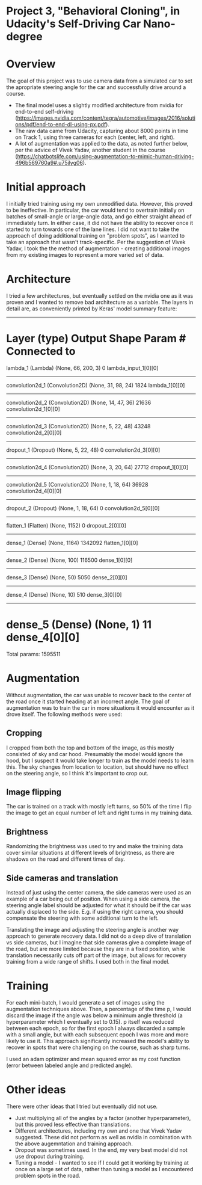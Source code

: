 # Project 3, "Behavioral Cloning", in Udacity's Self-Driving Car Nano-degree

# Overview
The goal of this project was to use camera data from a simulated car to set the apropriate steering angle for the car and successfully drive around a course.
- The final model uses a slightly modified architecture from nvidia for end-to-end self-driving (https://images.nvidia.com/content/tegra/automotive/images/2016/solutions/pdf/end-to-end-dl-using-px.pdf).
- The raw data came from Udacity, capturing about 8000 points in time on Track 1, using three cameras for each (center, left, and right).
- A lot of augmentation was applied to the data, as noted further below, per the advice of Vivek Yadav, another student in the course (https://chatbotslife.com/using-augmentation-to-mimic-human-driving-496b569760a9#.u75jlyg06).

# Initial approach
I initially tried training using my own unmodified data. However, this proved to be ineffective. In particular, the car would tend to overtrain initially on batches of small-angle or large-angle data, and go either straight ahead of immediately turn. In either case, it did not have the ability to recover once it started to turn towards one of the lane lines. I did not want to take the approach of doing additional training on "problem spots", as I wanted to take an approach that wasn't track-specific. Per the suggestion of Vivek Yadav, I took the the method of augmentation - creating additional images from my existing images to represent a more varied set of data.

# Architecture
I tried a few architectures, but eventually settled on the nvidia one as it was proven and I wanted to remove bad architecture as a variable. The layers in detail are, as conveniently printed by Keras' model summary feature:
____________________________________________________________________________________________________
Layer (type)                     Output Shape          Param #     Connected to                     
====================================================================================================
lambda_1 (Lambda)                (None, 66, 200, 3)    0           lambda_input_1[0][0]             
____________________________________________________________________________________________________
convolution2d_1 (Convolution2D)  (None, 31, 98, 24)    1824        lambda_1[0][0]                   
____________________________________________________________________________________________________
convolution2d_2 (Convolution2D)  (None, 14, 47, 36)    21636       convolution2d_1[0][0]            
____________________________________________________________________________________________________
convolution2d_3 (Convolution2D)  (None, 5, 22, 48)     43248       convolution2d_2[0][0]            
____________________________________________________________________________________________________
dropout_1 (Dropout)              (None, 5, 22, 48)     0           convolution2d_3[0][0]            
____________________________________________________________________________________________________
convolution2d_4 (Convolution2D)  (None, 3, 20, 64)     27712       dropout_1[0][0]                  
____________________________________________________________________________________________________
convolution2d_5 (Convolution2D)  (None, 1, 18, 64)     36928       convolution2d_4[0][0]            
____________________________________________________________________________________________________
dropout_2 (Dropout)              (None, 1, 18, 64)     0           convolution2d_5[0][0]            
____________________________________________________________________________________________________
flatten_1 (Flatten)              (None, 1152)          0           dropout_2[0][0]                  
____________________________________________________________________________________________________
dense_1 (Dense)                  (None, 1164)          1342092     flatten_1[0][0]                  
____________________________________________________________________________________________________
dense_2 (Dense)                  (None, 100)           116500      dense_1[0][0]                    
____________________________________________________________________________________________________
dense_3 (Dense)                  (None, 50)            5050        dense_2[0][0]                    
____________________________________________________________________________________________________
dense_4 (Dense)                  (None, 10)            510         dense_3[0][0]                    
____________________________________________________________________________________________________
dense_5 (Dense)                  (None, 1)             11          dense_4[0][0]                    
====================================================================================================
Total params: 1595511

# Augmentation
Without augmentation, the car was unable to recover back to the center of the road once it started heading at an incorrect angle. The goal of augmentation was to train the car in more situations it would encounter as it drove itself. The following methods were used:

## Cropping
I cropped from both the top and bottom of the image, as this mostly consisted of sky and car hood. Presumably the model would ignore the hood, but I suspect it would take longer to train as the model needs to learn this. The sky changes from location to location, but should have no effect on the steering angle, so I think it's important to crop out.

## Image flipping
The car is trained on a track with mostly left turns, so 50% of the time I flip the image to get an equal number of left and right turns in my training data.

## Brightness
Randomizing the brightness was used to try and make the training data cover similar situations at different levels of brightness, as there are shadows on the road and different times of day.

## Side cameras and translation
Instead of just using the center camera, the side cameras were used as an example of a car being out of position. When using a side camera, the steering angle label should be adjusted for what it should be if the car was actually displaced to the side. E.g. if using the right camera, you should compensate the steering with some additional turn to the left.

Translating the image and adjusting the steering angle is another way approach to generate recovery data. I did not do a deep dive of translation vs side cameras, but I imagine that side cameras give a complete image of the road, but are more limited because they are in a fixed position, while translation necessarily cuts off part of the image, but allows for recovery training from a wide range of shifts. I used both in the final model.

# Training
For each mini-batch, I would generate a set of images using the augmentation techniques above. Then, a percentage of the time p, I would discard the image if the angle was below a minimum angle threshold (a hyperparameter which I eventually set to 0.15). p itself was reduced between each epoch, so for the first epoch I always discarded a sample with a small angle, but with each subsequent epoch I was more and more likely to use it. This approach significantly increased the model's ability to recover in spots that were challenging on the course, such as sharp turns.

I used an adam optimizer and mean squared error as my cost function (error between labeled angle and predicted angle).

# Other ideas
There were other ideas that I tried but eventually did not use.
- Just multiplying all of the angles by a factor (another hyperparameter), but this proved less effective than translations.
- Different architectures, including my own and one that Vivek Yadav suggested. These did not perform as well as nvidia in combination with the above augemntation and training approach.
- Dropout was sometimes used. In the end, my very best model did not use dropout during training.
- Tuning a model - I wanted to see if I could get it working by training at once on a large set of data, rather than tuning a model as I encountered problem spots in the road.